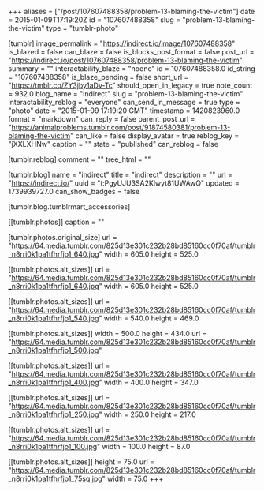 +++
aliases = ["/post/107607488358/problem-13-blaming-the-victim"]
date = 2015-01-09T17:19:20Z
id = "107607488358"
slug = "problem-13-blaming-the-victim"
type = "tumblr-photo"

[tumblr]
image_permalink = "https://indirect.io/image/107607488358"
is_blazed = false
can_blaze = false
is_blocks_post_format = false
post_url = "https://indirect.io/post/107607488358/problem-13-blaming-the-victim"
summary = ""
interactability_blaze = "noone"
id = 107607488358.0
id_string = "107607488358"
is_blaze_pending = false
short_url = "https://tmblr.co/ZY3jby1aDv-Tc"
should_open_in_legacy = true
note_count = 932.0
blog_name = "indirect"
slug = "problem-13-blaming-the-victim"
interactability_reblog = "everyone"
can_send_in_message = true
type = "photo"
date = "2015-01-09 17:19:20 GMT"
timestamp = 1420823960.0
format = "markdown"
can_reply = false
parent_post_url = "https://animalproblems.tumblr.com/post/91874580381/problem-13-blaming-the-victim"
can_like = false
display_avatar = true
reblog_key = "jXXLXHNw"
caption = ""
state = "published"
can_reblog = false

[tumblr.reblog]
comment = ""
tree_html = ""

[tumblr.blog]
name = "indirect"
title = "indirect"
description = ""
url = "https://indirect.io/"
uuid = "t:PgyUJU3SA2Klwyt81UWAwQ"
updated = 1739939727.0
can_show_badges = false

[tumblr.blog.tumblrmart_accessories]

[[tumblr.photos]]
caption = ""

[tumblr.photos.original_size]
url = "https://64.media.tumblr.com/825d13e301c232b28bd85160cc0f70af/tumblr_n8rri0k1pa1tfhrfjo1_640.jpg"
width = 605.0
height = 525.0

[[tumblr.photos.alt_sizes]]
url = "https://64.media.tumblr.com/825d13e301c232b28bd85160cc0f70af/tumblr_n8rri0k1pa1tfhrfjo1_640.jpg"
width = 605.0
height = 525.0

[[tumblr.photos.alt_sizes]]
url = "https://64.media.tumblr.com/825d13e301c232b28bd85160cc0f70af/tumblr_n8rri0k1pa1tfhrfjo1_540.jpg"
width = 540.0
height = 469.0

[[tumblr.photos.alt_sizes]]
width = 500.0
height = 434.0
url = "https://64.media.tumblr.com/825d13e301c232b28bd85160cc0f70af/tumblr_n8rri0k1pa1tfhrfjo1_500.jpg"

[[tumblr.photos.alt_sizes]]
url = "https://64.media.tumblr.com/825d13e301c232b28bd85160cc0f70af/tumblr_n8rri0k1pa1tfhrfjo1_400.jpg"
width = 400.0
height = 347.0

[[tumblr.photos.alt_sizes]]
url = "https://64.media.tumblr.com/825d13e301c232b28bd85160cc0f70af/tumblr_n8rri0k1pa1tfhrfjo1_250.jpg"
width = 250.0
height = 217.0

[[tumblr.photos.alt_sizes]]
url = "https://64.media.tumblr.com/825d13e301c232b28bd85160cc0f70af/tumblr_n8rri0k1pa1tfhrfjo1_100.jpg"
width = 100.0
height = 87.0

[[tumblr.photos.alt_sizes]]
height = 75.0
url = "https://64.media.tumblr.com/825d13e301c232b28bd85160cc0f70af/tumblr_n8rri0k1pa1tfhrfjo1_75sq.jpg"
width = 75.0
+++
